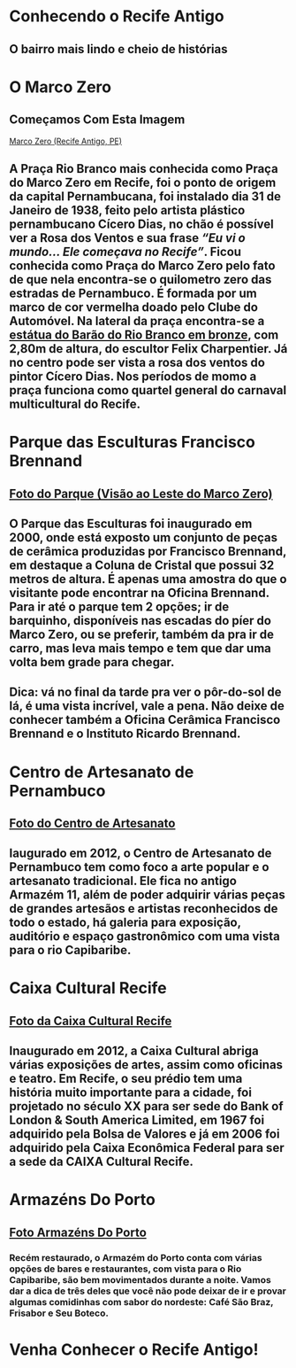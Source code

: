 # Conhecendo o Recife Antigo
## O bairro mais lindo e cheio de histórias

# O Marco Zero
## Começamos Com Esta Imagem

[Marco Zero (Recife Antigo, PE)](https://live.staticflickr.com/3926/14839577679_c7743c2424_c.jpg)

## A Praça Rio Branco mais conhecida como Praça do Marco Zero em Recife, foi o ponto de origem da capital Pernambucana, foi instalado dia 31 de Janeiro de 1938, feito pelo artista plástico pernambucano Cícero Dias, no chão é possível ver a Rosa dos Ventos e sua frase _“Eu vi o mundo… Ele começava no Recife”_. Ficou conhecida como Praça do Marco Zero pelo fato de que nela encontra-se o quilometro zero das estradas de Pernambuco. É formada por um marco de cor vermelha doado pelo Clube do Automóvel. Na lateral da praça encontra-se a [estátua do Barão do Rio Branco em bronze](https://vault.pulsarimagens.com.br/file/thumb/01BT504.jpg), com 2,80m de altura, do escultor Felix Charpentier. Já no centro pode ser vista a rosa dos ventos do pintor Cícero Dias. Nos períodos de momo a praça funciona como quartel general do carnaval multicultural do Recife.



# Parque das Esculturas Francisco Brennand

## [Foto do Parque (Visão ao Leste do Marco Zero)](https://upload.wikimedia.org/wikipedia/commons/e/e6/Torre_de_Cristal_-_Recife-PE%282%29.jpg)

## O Parque das Esculturas foi inaugurado em 2000, onde está exposto um conjunto de peças de cerâmica produzidas por Francisco Brennand, em destaque a Coluna de Cristal que possui 32 metros de altura. É apenas uma amostra do que o visitante pode encontrar na Oficina Brennand. Para ir até o parque tem 2 opções; ir de barquinho, disponíveis nas escadas do píer do Marco Zero, ou se preferir, também da pra ir de carro, mas leva mais tempo e tem que dar uma volta bem grade para chegar.
## Dica: vá no final da tarde pra ver o pôr-do-sol de lá, é uma vista incrível, vale a pena. Não deixe de conhecer também a Oficina Cerâmica Francisco Brennand e o Instituto Ricardo Brennand.



# Centro de Artesanato de Pernambuco

## [Foto do Centro de Artesanato](https://visit.recife.br/wp-content/uploads/2019/02/o-que-fazer-centro-de-artesanato-de-pernambuco-topo-mobile.jpg)

## Iaugurado em 2012, o Centro de Artesanato de Pernambuco tem como foco a arte popular e o artesanato tradicional. Ele fica no antigo Armazém 11, além de poder adquirir várias peças de grandes artesãos e artistas reconhecidos de todo o estado, há galeria para exposição, auditório e espaço gastronômico com uma vista para o rio Capibaribe.



# Caixa Cultural Recife

## [Foto da Caixa Cultural Recife](https://oitravels228219332.files.wordpress.com/2021/05/caixa-cultural.jpg?w=671&h=493)

## Inaugurado em 2012, a Caixa Cultural abriga várias exposições de artes, assim como oficinas e teatro. Em Recife, o seu prédio tem uma história muito importante para a cidade, foi projetado no século XX para ser sede do Bank of London & South America Limited, em 1967 foi adquirido pela Bolsa de Valores e já em 2006 foi adquirido pela Caixa Econômica Federal para ser a sede da CAIXA Cultural Recife.

# Armazéns Do Porto

## [Foto Armazéns Do Porto](https://www.feriasbrasil.com.br/fotosfb/832476170-MOB.jpg)

### Recém restaurado, o Armazém do Porto conta com várias opções de bares e restaurantes, com vista para o Rio Capibaribe, são bem movimentados durante a noite. Vamos dar a dica de três deles que você não pode deixar de ir e provar algumas comidinhas com sabor do nordeste: Café São Braz, Frisabor e Seu Boteco.

# Venha Conhecer o Recife Antigo! 
